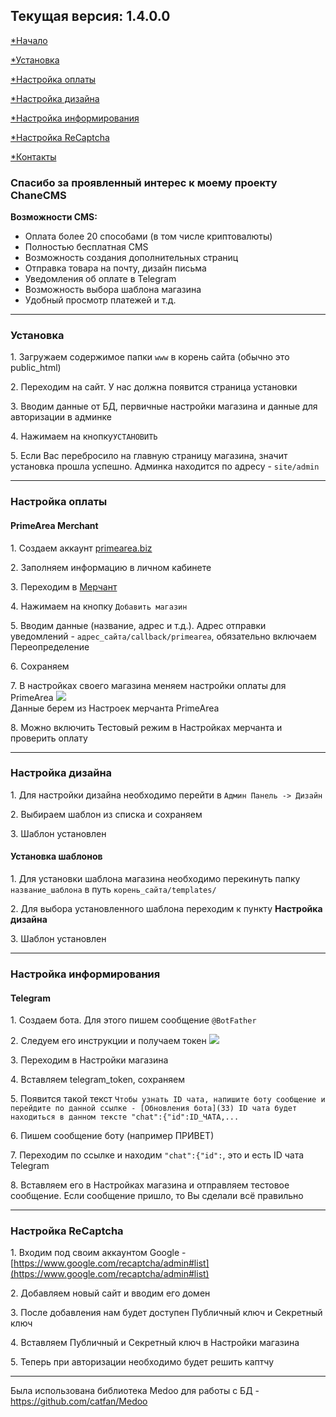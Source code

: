 ## Текущая версия: 1.4.0.0

[*Начало](#start)

[*Установка](#base_settings)

[*Настройка оплаты](#merchant)

[*Настройка дизайна](#design)

[*Настройка информирования](#telegram_notf)

[*Настройка ReCaptcha](#recaptcha)

[*Контакты](#contact)

<div class="container" id="start">

### Спасибо за проявленный интерес к моему проекту ChaneCMS

**Возможности CMS:**

* Оплата более 20 способами (в том числе криптовалюты)  
* Полностью бесплатная CMS  
* Возможность создания дополнительных страниц  
* Отправка товара на почту, дизайн письма  
* Уведомления об оплате в Telegram  
* Возможность выбора шаблона магазина  
* Удобный просмотр платежей и т.д.

</div>

* * *

<div class="container" id="base_settings">

### Установка

1\. Загружаем содержимое папки `www` в корень сайта (обычно это public_html)

2\. Переходим на сайт. У нас должна появится страница установки

3\. Вводим данные от БД, первичные настройки магазина и данные для авторизации в админке

4\. Нажимаем на кнопку`УСТАНОВИТЬ`

5\. Если Вас перебросило на главную страницу магазина, значит установка прошла успешно. Админка находится по адресу - `site/admin`

</div>

* * *

<div class="container" id="merchant">

### Настройка оплаты

#### PrimeArea Merchant

1\. Создаем аккаунт [primearea.biz](https://primearea.biz)

2\. Заполняем информацию в личном кабинете

3\. Переходим в [Мерчант](https://primearea.biz/merchant/)

4\. Нажимаем на кнопку `Добавить магазин`

5\. Вводим данные (название, адрес и т.д.). Адрес отправки уведомлений - `адрес_сайта/callback/primearea`, обязательно включаем Переопределение

6\. Сохраняем

7\. В настройках своего магазина меняем настройки оплаты для PrimeArea ![](http://i.imgur.com/tcaQuOF.png)  
Данные берем из Настроек мерчанта PrimeArea

8\. Можно включить Тестовый режим в Настройках мерчанта и проверить оплату

</div>

* * *

<div class="container" id="design">

### Настройка дизайна

1\. Для настройки дизайна необходимо перейти в `Админ Панель -> Дизайн`

2\. Выбираем шаблон из списка и сохраняем

3\. Шаблон установлен

#### Установка шаблонов

1\. Для установки шаблона магазина необходимо перекинуть папку `название_шаблона` в путь `корень_сайта/templates/`

2\. Для выбора установленного шаблона переходим к пункту **Настройка дизайна**

3\. Шаблон установлен

</div>

* * *

<div class="container" id="telegram_notf">

### Настройка информирования

#### Telegram

1\. Создаем бота. Для этого пишем сообщение `@BotFather`

2\. Следуем его инструкции и получаем токен ![](http://i.imgur.com/sWBtwRk.png)

3\. Переходим в Настройки магазина

4\. Вставляем telegram_token, сохраняем

5\. Появится такой текст `Чтобы узнать ID чата, напишите боту сообщение и перейдите по данной ссылке - [Обновления бота](33) ID чата будет находиться в данном тексте "chat":{"id":ID_ЧАТА,...`

6\. Пишем сообщение боту (например ПРИВЕТ)

7\. Переходим по ссылке и находим `"chat":{"id":`, это и есть ID чата Telegram

8\. Вставляем его в Настройках магазина и отправляем тестовое сообщение. Если сообщение пришло, то Вы сделали всё правильно

</div>

* * *

<div class="container" id="recaptcha">

### Настройка ReCaptcha

1\. Входим под своим аккаунтом Google - [https://www.google.com/recaptcha/admin#list](https://www.google.com/recaptcha/admin#list)

2\. Добавляем новый сайт и вводим его домен

3\. После добавления нам будет доступен Публичный ключ и Секретный ключ

4\. Вставляем Публичный и Секретный ключ в Настройки магазина

5\. Теперь при авторизации необходимо будет решить каптчу

</div>

* * *

<div class="container" id="contact">

</div>

<div class="container">

Была использована библиотека Medoo для работы с БД - https://github.com/catfan/Medoo

</div>
